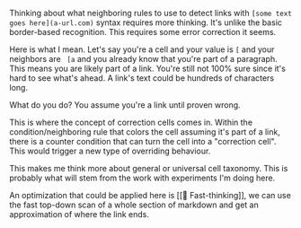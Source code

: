 Thinking about what neighboring rules to use to detect links with `[some text goes here](a-url.com)` syntax requires more thinking. It's unlike the basic border-based recognition. This requires some error correction it seems.

Here is what I mean. Let's say you're a cell and your value is `[` and your neighbors are ` [a` and you already know that you're part of a paragraph. This means you are likely part of a link. You're still not 100% sure since it's hard to see what's ahead. A link's text could be hundreds of characters long. 

What do you do? You assume you're a link until proven wrong.

This is where the concept of correction cells comes in. Within the condition/neighboring rule that colors the cell assuming it's part of a link, there is a counter condition that can turn the cell into a "correction cell". This would trigger a new type of overriding behaviour.

This makes me think more about general or universal cell taxonomy. This is probably what will stem from the work with experiments I'm doing here.

An optimization that could be applied here is [[🔩 Fast-thinking]], we can use the fast top-down scan of a whole section of markdown and get an approximation of where the link ends.